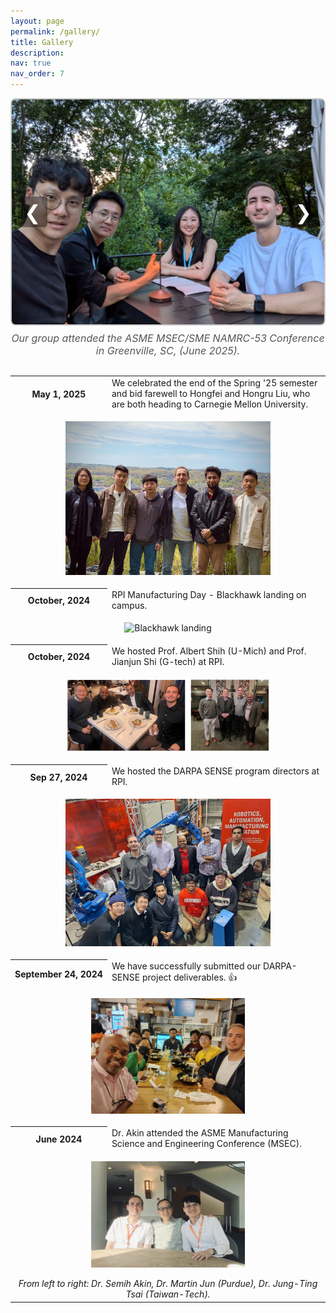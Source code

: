 ```yaml
---
layout: page
permalink: /gallery/
title: Gallery
description:  
nav: true
nav_order: 7
---
```



<div class="news">


<!-- Photo Collage with Arrows, Auto Transition, and Caption -->
<div style="position: relative; max-width: 600px; margin: 0 auto 30px;">
  <div id="collage" style="position: relative; border: 2px solid #ccc; border-radius: 8px; overflow: hidden; height: 360px;">
    <!-- Images -->
    <img src="../assets/img/MSEC_1.JPG" alt="Photo 1" style="pointer-events: none; position: absolute; width: 100%; height: 100%; object-fit: cover; top: 0; left: 0; opacity: 1; transition: opacity 0.6s ease;" />
    <img src="../assets/img/MSEC_2.JPG" alt="Photo 2" style="pointer-events: none; position: absolute; width: 100%; height: 100%; object-fit: cover; top: 0; left: 0; opacity: 0; transition: opacity 0.6s ease;" />
    <img src="../assets/img/MSEC_33.JPG" alt="Photo 3" style="pointer-events: none; position: absolute; width: 100%; height: 100%; object-fit: cover; top: 0; left: 0; opacity: 0; transition: opacity 0.6s ease;" />
    <img src="../assets/img/MSEC_4.JPG" alt="Photo 4" style="pointer-events: none; position: absolute; width: 100%; height: 100%; object-fit: cover; top: 0; left: 0; opacity: 0; transition: opacity 0.6s ease;" />
    <img src="../assets/img/MSEC_5.JPG" alt="Photo 5" style="pointer-events: none; position: absolute; width: 100%; height: 100%; object-fit: cover; top: 0; left: 0; opacity: 0; transition: opacity 0.6s ease;" />
    <img src="../assets/img/MSEC_6.JPG" alt="Photo 6" style="pointer-events: none; position: absolute; width: 100%; height: 100%; object-fit: cover; top: 0; left: 0; opacity: 0; transition: opacity 0.6s ease;" />
    <!-- Left Arrow -->
    <div id="prev" style="position: absolute; top: 50%; left: 10px; transform: translateY(-50%); font-size: 2rem; color: white; background: rgba(0,0,0,0.4); padding: 5px 10px; border-radius: 5px; cursor: pointer; z-index: 2;">&#10094;</div>
    <!-- Right Arrow -->
    <div id="next" style="position: absolute; top: 50%; right: 10px; transform: translateY(-50%); font-size: 2rem; color: white; background: rgba(0,0,0,0.4); padding: 5px 10px; border-radius: 5px; cursor: pointer; z-index: 2;">&#10095;</div>
  </div>

  <!-- Caption -->
  <div id="caption" style="text-align: center; font-style: italic; font-size: 1rem; color: #555; margin-top: 10px;">
    Our group attended the ASME MSEC/SME NAMRC-53 Conference in Greenville, SC, (June 2025).
  </div>
</div>

<script>
  (function() {
    const images = document.querySelectorAll('#collage img');
    const caption = document.getElementById('caption');
    const captions = [
      "Our group attended the ASME MSEC/SME NAMRC-53 Conference in Greenville, SC (June 2025)",
      "Our group attended the ASME MSEC/SME NAMRC-53 ",
      "Our group attended the ASME MSEC/SME NAMRC-53 ",
      "Our group attended the ASME MSEC/SME NAMRC-53 ",
      "Our group attended the ASME MSEC/SME NAMRC-53 ",
      "Our group attended the ASME MSEC/SME NAMRC-53 "
    ];

    let currentIndex = 0;
    let interval;

    function showImage(index) {
      images.forEach((img, i) => {
        img.style.opacity = i === index ? 1 : 0;
      });
      caption.textContent = captions[index] || "";
    }

    function nextImage() {
      currentIndex = (currentIndex + 1) % images.length;
      showImage(currentIndex);
    }

    function prevImage() {
      currentIndex = (currentIndex - 1 + images.length) % images.length;
      showImage(currentIndex);
    }

    document.getElementById('next').addEventListener('click', () => {
      nextImage();
      resetAutoSlide();
    });

    document.getElementById('prev').addEventListener('click', () => {
      prevImage();
      resetAutoSlide();
    });

    function startAutoSlide() {
      interval = setInterval(nextImage, 3000);
    }

    function resetAutoSlide() {
      clearInterval(interval);
      startAutoSlide();
    }

    showImage(currentIndex);
    startAutoSlide();
  })();
</script>



  <div class="table-responsive">
    <table class="table table-sm table-borderless">
      <tr>
        <th scope="row" style="white-space: nowrap;">May 1, 2025</th>
        <td>We celebrated the end of the Spring '25 semester and bid farewell to Hongfei and Hongru Liu, who are both heading to Carnegie Mellon University.</td>
      </tr>
      <tr>
        <td colspan="2" style="text-align: center;">
          <figure>
            <img src="../assets/img/Semi_Lab_Spring2025.jpg" alt="Spring 2025 Farewell" style="width:80%; max-width:500px;">                        
          </figure>
        </td>
      </tr>
      <tr>
        <th scope="row" style="white-space: nowrap;">October, 2024</th>
        <td>RPI Manufacturing Day - Blackhawk landing on campus.</td>
      </tr>
      <tr>
        <td colspan="2" style="text-align: center;">
          <figure>
            <img src="../assets/img/blackhawk.png" alt="Blackhawk landing" style="width:90%; max-width:500px; height:auto; max-height:1000px;">                        
          </figure>
        </td>
      </tr>
      <tr>
        <th scope="row" style="white-space: nowrap;">October, 2024</th>
        <td>We hosted Prof. Albert Shih (U-Mich) and Prof. Jianjun Shi (G-tech) at RPI.</td>
      </tr>
      <tr>
        <td colspan="2" style="text-align: center;">
          <figure>
            <img src="../assets/img/Alber_Shi.jpg" alt="Prof. Albert Shih Visit" style="width:80%; max-width:500px; height:auto; max-height:1000px;">                        
          </figure>
        </td>
      </tr>
      <tr>
        <th scope="row" style="white-space: nowrap;">Sep 27, 2024</th>
        <td>We hosted the DARPA SENSE program directors at RPI.</td>
      </tr>
      <tr>
        <td colspan="2" style="text-align: center;">
          <figure>
            <img src="../assets/img/DARPA_visit2.jpg" alt="DARPA Visit" style="width:80%; max-width:500px;">                        
          </figure>
        </td>
      </tr>
      <tr>
        <th scope="row" style="white-space: nowrap;">September 24, 2024</th>
        <td>We have successfully submitted our DARPA-SENSE project deliverables. <span class="star">&#128077;</span></td>
      </tr>
      <tr>
        <td colspan="2" style="text-align: center;">
          <figure>
            <img src="../assets/img/Darpa_dinner.jpg" alt="DARPA Dinner" style="width:60%; max-width:400px;">
          </figure>
        </td>
      </tr>
      <tr>
        <th scope="row" style="white-space: nowrap;">June 2024</th>
        <td>Dr. Akin attended the ASME Manufacturing Science and Engineering Conference (MSEC).</td>
      </tr>
      <tr>
        <td colspan="2" style="text-align: center;">
          <figure>
            <img src="../assets/img/martinjun_tim.jpg" alt="ASME MSEC Photo" style="width:60%; max-width:400px;">
          </figure>
          <i>From left to right: Dr. Semih Akin, Dr. Martin Jun (Purdue), Dr. Jung-Ting Tsai (Taiwan-Tech).</i>
        </td>
      </tr>  